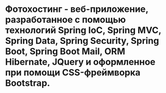 # Фотохостинг - веб-приложение, разработанное с помощью технологий Spring IoC, Spring MVC, Spring Data, Spring Security, Spring Boot, Spring Boot Mail, ORM Hibernate, JQuery и оформленное при помощи CSS-фреймворка Bootstrap.
